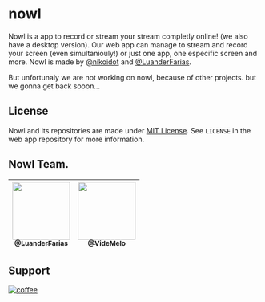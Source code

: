 # nowl

Nowl is a app to record or stream your stream completly online! (we also have a desktop version). Our web app can manage to stream and record your screen (even simultaniouly!) or just one app, one especific screen and more. Nowl is made by <a href="https://github.com/nikoidot">@nikoidot</a> and <a href="https://github.com/luanderfarias">@LuanderFarias</a>.

But unfortunaly we are not working on nowl, because of other projects. but we gonna get back sooon...

## License

Nowl and its repositories are made under <a href="">MIT License</a>. See `LICENSE` in the web app repository for more information.

## Nowl Team.

| [<img src="https://github.com/luanderfarias.png?size=115" width=115><br><sub>@LuanderFarias</sub>](https://github.com/luanderfarias)| [<img src="https://github.com/videmelo.png?size=115" width=115><br><sub>@VideMelo</sub>](https://github.com/videmelo) |
| :---: | :---: |

## Support

[![coffee](https://img.shields.io/badge/Buy_Us_A_Coffee-FFDD00?style=for-the-badge&logo=buy-me-a-coffee&logoColor=black)](https://www.buymeacoffee.com/nikoidot)
